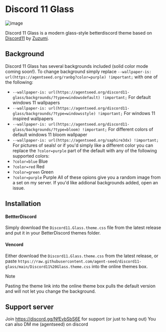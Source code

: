 # Discord 11 Glass
![image](https://github.com/agent-seed/discord11-glass/assets/92690644/8fb00a06-e4c3-408d-acb0-0245ea8e733f)

Discord 11 Glass is a modern glass-style betterdiscord theme based on [Discord11](https://github.com/zuzumi-f/Discord-11) by [Zuzumi](https://github.com/zuzumi-f).
## Background
Discord 11 Glass has several backgrounds included (solid color mode coming soon!).
To change background simply replace `--wallpaper-is: url(https://agentseed.org/ranbg?color=purple) !important;` with one of the following:
- `--wallpaper-is: url(https://agentseed.org/discord11-glass/backgrounds/?type=windowsdefault) !important;` For default windows 11 wallpapers
- `--wallpaper-is: url(https://agentseed.org/discord11-glass/backgrounds/?type=windowsstyle) !important;` For windows 11 inspired wallpapers
- `--wallpaper-is: url(https://agentseed.org/discord11-glass/backgrounds/?type=bloom) !important;` For different colors of default windows 11 bloom wallpaper
- `--wallpaper-is: url(https://agentseed.org/saphire3dx) !important;` For pictures of seals!
or if you'd simply like a different color you can replace the `?color=purple` part of the default with any of the following supported colors:
- `?color=blue` Blue
- `?color=red` Red
- `?color=green` Green
- `?color=purple` Purple
All of these opions give you a random image from a set on my server. If you'd like addional backgrounds added, open an issue.

## Installation
#### BettterDiscord
Simply download the `Discord11.Glass.theme.css` file from the latest release and put it in your BetterDiscord themes folder.
#### Vencord
Either download the `Discord11.Glass.theme.css` from the latest release, or paste `https://raw.githubusercontent.com/agent-seed/discord11-glass/main/Discord11%20Glass.theme.css` into the online themes box.
> [!NOTE]
> Pasting the theme link into the online theme box pulls the default version and will not let you change the background.

## Support server
Join https://discord.gg/NfEvbSbS6E for support (or just to hang out)
You can also DM me (agentseed) on discord
